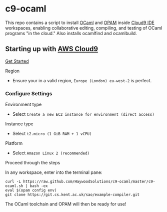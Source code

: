 c9-ocaml
========

This repo contains a script to install [OCaml](http://ocaml.org/) and [OPAM](http://opam.ocamlpro.com/) inside [Cloud9 IDE](https://c9.io/) workspaces, enabling collaborative editing, compiling, and testing of OCaml programs "in the cloud." Also installs ocamlfind and ocamlbuild.

## Starting up with [AWS Cloud9](https://aws.amazon.com/cloud9/)

[Get Started](https://console.aws.amazon.com/cloud9/home/product)

Region
- Ensure your in a valid region, `Europe (London) eu-west-2` is perfect.

### Configure Settings

Environment type
- Select `Create a new EC2 instance for environment (direct access)`

Instance type
- Select `t2.micro (1 GiB RAM + 1 vCPU)`

Platform
- Select `Amazon Linux 2 (recommended)`

Proceed through the steps

In any workspace, enter into the terminal pane:

````
curl -L https://raw.github.com/HaywoodSolutions/c9-ocaml/master/c9-ocaml.sh | bash -ex
eval $(opam config env)
git clone https://git.cs.kent.ac.uk/sao/example-compiler.git
````

The OCaml toolchain and OPAM will then be ready for use!

